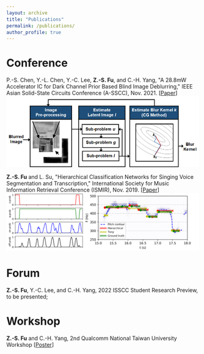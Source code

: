 ```yaml
---
layout: archive
title: "Publications"
permalink: /publications/
author_profile: true
---
```


# Conference
P.-S. Chen, Y.-L. Chen, Y.-C. Lee, **Z.-S. Fu**, and C.-H. Yang, "A 28.8mW Accelerator IC for Dark Channel Prior Based Blind Image Deblurring," IEEE Asian Solid-State Circuits Conference (A-SSCC), Nov. 2021. [[Paper](http://Itachi6912110.github.io/files/ASSCC-2021.pdf)] <br/>
<img src='/images/ASSCC-2021.png' width='600' > <br/>

**Z.-S. Fu** and L. Su, "Hierarchical Classification Networks for Singing Voice Segmentation and Transcription," International Society for Music Information Retrieval Conference (ISMIR), Nov. 2019. [[Paper](http://Itachi6912110.github.io/files/ISMIR-2019.pdf)] <br/>
<img src='/images/ISSCC-2019.png' width='600' > <br/>

# Forum
**Z.-S. Fu**, Y.-C. Lee, and C.-H. Yang, 2022 ISSCC Student Research Preview, to be presented;

# Workshop
**Z.-S. Fu** and C.-H. Yang, 2nd Qualcomm National Taiwan University Workshop [[Poster](http://Itachi6912110.github.io/files/QC-workshop-poster.pdf)] <br/>

<!--
{% if author.googlescholar %}
  You can also find my articles on <u><a href="{{author.googlescholar}}">my Google Scholar profile</a>.</u>
{% endif %}

{% include base_path %}

{% for post in site.publications reversed %}
  {% include archive-single.html %}
{% endfor %}
-->